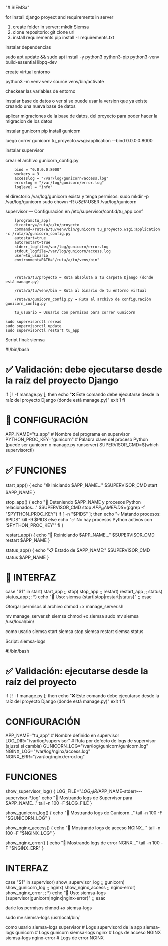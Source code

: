 "# SIEMSa" 


for install django proyect and requirements in server 
1) create folder in server: mkdir Siemsa
2) clone repositorio: git clone url
3) install requirements pip install -r requirements.txt

instalar dependencias

sudo apt update && sudo apt install -y python3 python3-pip python3-venv build-essential libpq-dev

create virtual entorno

python3 -m venv venv
source venv/bin/activate

checkear las variables de entorno

instalar base de datos o ver si se puede usar la version que ya existe creando una nueva base de datos

aplicar migraciones de la base de datos, del proyecto para poder hacer la migracion de los datos


instalar gunicorn
pip install gunicorn

luego correr gunicorn tu_proyecto.wsgi:application --bind 0.0.0.0:8000

instalar supervisor

crear el archivo gunicorn_config.py

        bind = "0.0.0.0:8000"
        workers = 3
        accesslog = "/var/log/gunicorn/access.log"
        errorlog = "/var/log/gunicorn/error.log"
        loglevel = "info"

el directorio /var/log/gunicorn exista y tenga permisos:
    sudo mkdir -p /var/log/gunicorn
    sudo chown -R $USER:$USER /var/log/gunicorn

supervisor — Configuración en /etc/supervisor/conf.d/tu_app.conf

        [program:tu_app]
        directory=/ruta/a/tu/proyecto
        command=/ruta/a/tu/venv/bin/gunicorn tu_proyecto.wsgi:application -c /ruta/a/gunicorn_config.py
        autostart=true
        autorestart=true
        stderr_logfile=/var/log/gunicorn/error.log
        stdout_logfile=/var/log/gunicorn/access.log
        user=tu_usuario
        environment=PATH="/ruta/a/tu/venv/bin"

        
        
        /ruta/a/tu/proyecto → Ruta absoluta a tu carpeta Django (donde está manage.py)

        /ruta/a/tu/venv/bin → Ruta al binario de tu entorno virtual

        /ruta/a/gunicorn_config.py → Ruta al archivo de configuración gunicorn_config.py

        tu_usuario → Usuario con permisos para correr Gunicorn

    sudo supervisorctl reread
    sudo supervisorctl update
    sudo supervisorctl restart tu_app


Script final: siemsa

#!/bin/bash

# ✅ Validación: debe ejecutarse desde la raíz del proyecto Django
if [ ! -f manage.py ]; then
    echo "❌ Este comando debe ejecutarse desde la raíz del proyecto Django (donde está manage.py)"
    exit 1
fi

# 🔧 CONFIGURACIÓN
APP_NAME="tu_app"  # Nombre del programa en supervisor
PYTHON_PROC_KEY="gunicorn"  # Palabra clave del proceso Python (puede ser gunicorn o manage.py runserver)
SUPERVISOR_CMD=$(which supervisorctl)

# ✅ FUNCIONES

start_app() {
    echo "🟢 Iniciando $APP_NAME..."
    $SUPERVISOR_CMD start $APP_NAME
}

stop_app() {
    echo "🔴 Deteniendo $APP_NAME y procesos Python relacionados..."
    $SUPERVISOR_CMD stop $APP_NAME
    PIDS=$(pgrep -f "$PYTHON_PROC_KEY")
    if [ -n "$PIDS" ]; then
        echo "💀 Matando procesos: $PIDS"
        kill -9 $PIDS
    else
        echo "✅ No hay procesos Python activos con '$PYTHON_PROC_KEY'"
    fi
}

restart_app() {
    echo "🔁 Reiniciando $APP_NAME..."
    $SUPERVISOR_CMD restart $APP_NAME
}

status_app() {
    echo "📋 Estado de $APP_NAME:"
    $SUPERVISOR_CMD status $APP_NAME
}

# 🧭 INTERFAZ
case "$1" in
    start)
        start_app
        ;;
    stop)
        stop_app
        ;;
    restart)
        restart_app
        ;;
    status)
        status_app
        ;;
    *)
        echo "🔧 Uso: siemsa {start|stop|restart|status}"
        ;;
esac


Otorgar permisos al archivo 
chmod +x manage_server.sh


mv manage_server.sh siemsa
chmod +x siemsa
sudo mv siemsa /usr/local/bin/

como usarlo 
    siemsa start
    siemsa stop
    siemsa restart
    siemsa status


Script: siemsa-logs

#!/bin/bash

# ✅ Validación: ejecutarse desde la raíz del proyecto
if [ ! -f manage.py ]; then
    echo "❌ Este comando debe ejecutarse desde la raíz del proyecto Django (donde está manage.py)"
    exit 1
fi

# CONFIGURACIÓN
APP_NAME="tu_app"  # Nombre definido en supervisor
LOG_DIR="/var/log/supervisor"  # Ruta por defecto de logs de supervisor (ajustá si cambia)
GUNICORN_LOG="/var/log/gunicorn/gunicorn.log"
NGINX_LOG="/var/log/nginx/access.log"
NGINX_ERR="/var/log/nginx/error.log"

# FUNCIONES
show_supervisor_log() {
    LOG_FILE="$LOG_DIR/$APP_NAME-stderr---supervisor-*.log"
    echo "📄 Mostrando logs de Supervisor para $APP_NAME..."
    tail -n 100 -F $LOG_FILE
}

show_gunicorn_log() {
    echo "📄 Mostrando logs de Gunicorn..."
    tail -n 100 -F "$GUNICORN_LOG"
}

show_nginx_access() {
    echo "📄 Mostrando logs de acceso NGINX..."
    tail -n 100 -F "$NGINX_LOG"
}

show_nginx_error() {
    echo "📄 Mostrando logs de error NGINX..."
    tail -n 100 -F "$NGINX_ERR"
}

# INTERFAZ
case "$1" in
    supervisor)
        show_supervisor_log
        ;;
    gunicorn)
        show_gunicorn_log
        ;;
    nginx)
        show_nginx_access
        ;;
    nginx-error)
        show_nginx_error
        ;;
    *)
        echo "🔧 Uso: siemsa-logs {supervisor|gunicorn|nginx|nginx-error}"
        ;;
esac


darle los permisos
chmod +x siemsa-logs


sudo mv siemsa-logs /usr/local/bin/

como usarlo 
    siemsa-logs supervisor     # Logs supervisord de la app
    siemsa-logs gunicorn       # Logs gunicorn
    siemsa-logs nginx          # Logs de acceso NGINX
    siemsa-logs nginx-error    # Logs de error NGINX
        
